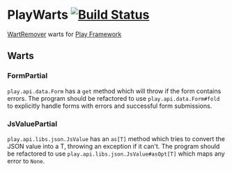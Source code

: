# PlayWarts [![Build Status](https://travis-ci.org/danielnixon/playwarts.svg?branch=master)](https://travis-ci.org/danielnixon/playwarts)

[WartRemover](https://github.com/typelevel/wartremover) warts for [Play Framework](https://www.playframework.com/)

## Warts

### FormPartial

`play.api.data.Form` has a `get` method which will throw if the form contains
errors. The program should be refactored to use `play.api.data.Form#fold` to
explicitly handle forms with errors and successful form submissions.

### JsValuePartial

`play.api.libs.json.JsValue` has an `as[T]` method which tries to convert the JSON
value into a T, throwing an exception if it can't. The program should be refactored to use `play.api.libs.json.JsValue#asOpt[T]` which maps any error to `None`.
